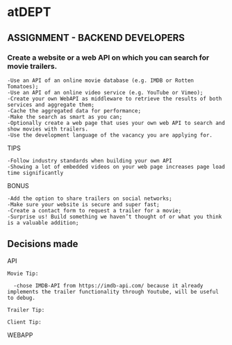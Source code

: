 # atDEPT

## ASSIGNMENT - BACKEND DEVELOPERS

###  Create a website or a web API on which you can search for movie trailers.
  
    -Use an API of an online movie database (e.g. IMDB or Rotten Tomatoes);
    -Use an API of an online video service (e.g. YouTube or Vimeo);
    -Create your own WebAPI as middleware to retrieve the results of both services and aggregate them;
    -Cache the aggregated data for performance;
    -Make the search as smart as you can;
    -Optionally create a web page that uses your own web API to search and show movies with trailers.
    -Use the development language of the vacancy you are applying for.
    
  TIPS
  
    -Follow industry standards when building your own API
    -Showing a lot of embedded videos on your web page increases page load time significantly
    
  BONUS
  
    -Add the option to share trailers on social networks;
    -Make sure your website is secure and super fast;
    -Create a contact form to request a trailer for a movie;
    -Surprise us! Build something we haven’t thought of or what you think is a valuable addition;
    
## Decisions made

  API
  
    Movie Tip:
    
      -chose IMDB-API from https://imdb-api.com/ because it already implements the trailer functionality through Youtube, will be useful to debug.
      
    Trailer Tip:
    
    Client Tip:
    
  WEBAPP

